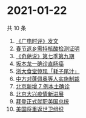 # 2021-01-22

共 10 条

<!-- BEGIN -->
<!-- 最后更新时间 Fri Jan 22 2021 07:50:44 GMT+0800 (CST) -->
1. [《广电时评》发文](https://www.zhihu.com/search?q=广电封杀郑爽)
1. [春节返乡需持核酸检测证明](https://www.zhihu.com/search?q=春节返乡)
1. [《奇葩说》第七季第九期](https://www.zhihu.com/search?q=奇葩说)
1. [坂本龙一确诊直肠癌](https://www.zhihu.com/search?q=坂本龙一)
1. [浙大食堂惊现「耗子尾汁」](https://www.zhihu.com/search?q=浙大食堂)
1. [中方对蓬佩奥等人实施制裁](https://www.zhihu.com/search?q=制裁蓬佩奥)
1. [北京新增 7 例本土确诊](https://www.zhihu.com/search?q=大兴疫情)
1. [北京大兴疫情新进展](https://www.zhihu.com/search?q=大兴疫情)
1. [拜登正式就职美国总统](https://www.zhihu.com/search?q=拜登就职美国总统)
1. [美国将重返世卫组织](https://www.zhihu.com/search?q=美国重返世卫组织)
<!-- END -->
